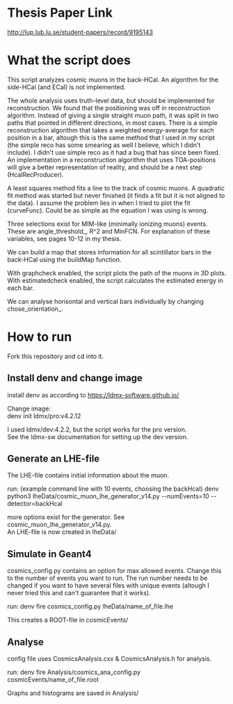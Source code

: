 # Thesis Paper Link

 http://lup.lub.lu.se/student-papers/record/9195143

# What the script does

This script analyzes cosmic muons in the back-HCal. An algorithm for the side-HCal (and ECal) is not implemented.

The whole analysis uses truth-level data, but should be implemented for reconstruction. We found that the positioning was off in reconstruction algorithm. Instead of giving a single straight muon path, it was split in two paths that pointed in different directions, in most cases. There is a simple reconstruction algorithm that takes a weighted energy-average for each position in a bar, altough this is the same method that I used in my script (the simple reco has some smearing as well I believe, which I didn't include). I didn't use simple reco as it had a bug that has since been fixed. An implementation in a reconstruction algorithm that uses TOA-positions will give a better representation of reality, and should be a next step (HcalRecProducer). 

A least squares method fits a line to the track of cosmic muons. A quadratic fit method was started but never finished (it finds a fit but it is not aligned to the data). I assume the problem lies in when I tried to plot the fit (curveFunc). Could be as simple as the equation I was using is wrong.

Three selections exist for MIM-like (minimally ionizing muons) events. These are angle_threshold_, R^2 and MinFCN. For explanation of these variables, see pages 10-12 in my thesis.

We can build a map that stores information for all scintillator bars in the back-HCal using the buildMap function.

With graphcheck enabled, the script plots the path of the muons in 3D plots.\
With estimatedcheck enabled, the script calculates the estimated energy in each bar.

We can analyse horisontal and vertical bars individually by changing chose_orientation_.

# How to run

Fork this repository and cd into it.

## Install denv and change image
install denv as according to https://ldmx-software.github.io/

Change image:\
denv init ldmx/pro:v4.2.12

I used ldmx/dev:4.2.2, but the script works for the pro version.\
See the ldmx-sw documentation for setting up the dev version.

## Generate an LHE-file

The LHE-file contains initial information about the muon.

run: (example command line with 10 events, choosing the backHcal)
denv python3 lheData/cosmic_muon_lhe_generator_v14.py --numEvents=10 --detector=backHcal

more options exist for the generator. See cosmic_muon_lhe_generator_v14.py.\
An LHE-file is now created in lheData/

## Simulate in Geant4

cosmics_config.py contains an option for max allowed events. Change this to the number of events you want to run. The run number needs to be changed if you want to have several files with unique events (altough I never tried this and can't guarantee that it works).

run:
denv fire cosmics_config.py lheData/name_of_file.lhe

This creates a ROOT-file in cosmicEvents/

## Analyse

config file uses CosmicsAnalysis.cxx & CosmicsAnalysis.h for analysis.

run:
denv fire Analysis/cosmics_ana_config.py cosmicEvents/name_of_file.root

Graphs and histograms are saved in Analysis/



